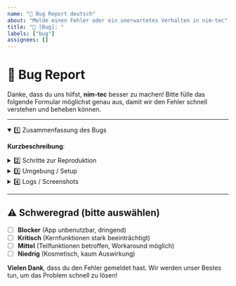 ```yaml
---
name: "🐞 Bug Report deutsch"
about: "Melde einen Fehler oder ein unerwartetes Verhalten in nim-tec"
title: "🐞 [Bug]: "
labels: ["bug"]
assignees: []
---
```


# 🐞 Bug Report

Danke, dass du uns hilfst, **nim-tec** besser zu machen!
Bitte fülle das folgende Formular möglichst genau aus, damit wir den Fehler schnell verstehen und beheben können.

---

<details open>
<summary>1️⃣ Zusammenfassung des Bugs</summary>

**Kurzbeschreibung**:  
<!-- Fasse den Fehler in 1-2 Sätzen zusammen (z.B. 'Button X reagiert nicht, wenn...'). -->

</details>

<details>
<summary>2️⃣ Schritte zur Reproduktion</summary>

1. **Gehe zu**: ...  
2. **Klicke auf**: ...  
3. **Erwarte**: ...  
4. **Tatsächlich**: ...

**Erwartetes Ergebnis**:  
<!-- Was sollte eigentlich passieren? -->

**Tatsächliches Ergebnis**:  
<!-- Was ist stattdessen passiert? -->

</details>

<details>
<summary>3️⃣ Umgebung / Setup</summary>

- **Betriebssystem** (Windows, macOS, Linux, etc.):  
- **Browser & Version** (Chrome, Firefox, Safari, etc.):  
- **Version von nim-tec** (falls bekannt):  
- **Weitere technische Details**:  
  <!-- Z.B. relevante Plugins, Framework-Versionen oder Server-Umgebung -->

</details>

<details>
<summary>4️⃣ Logs / Screenshots</summary>

<!-- Füge hier mögliche Fehlermeldungen, Browser-Logs oder Screenshots ein -->
</details>

---

## ⚠️ Schweregrad (bitte auswählen)
- [ ] **Blocker** (App unbenutzbar, dringend)
- [ ] **Kritisch** (Kernfunktionen stark beeinträchtigt)
- [ ] **Mittel** (Teilfunktionen betroffen, Workaround möglich)
- [ ] **Niedrig** (Kosmetisch, kaum Auswirkung)

**Vielen Dank**, dass du den Fehler gemeldet hast. Wir werden unser Bestes tun, um das Problem schnell zu lösen!
